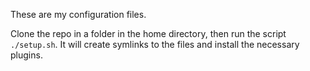 These are my configuration files. 

Clone the repo in a folder in the home directory, then run the script `./setup.sh`. It will create symlinks to the files and install the necessary plugins.

